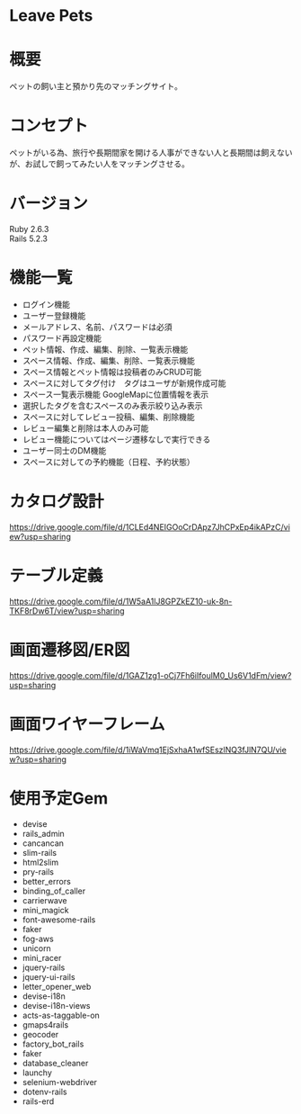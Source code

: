 # Leave Pets
# 概要
ペットの飼い主と預かり先のマッチングサイト。

# コンセプト
ペットがいる為、旅行や長期間家を開ける人事ができない人と長期間は飼えないが、お試しで飼ってみたい人をマッチングさせる。

# バージョン
Ruby 2.6.3  
Rails 5.2.3

# 機能一覧
- ログイン機能
- ユーザー登録機能
- メールアドレス、名前、パスワードは必須
- パスワード再設定機能
- ペット情報、作成、編集、削除、一覧表示機能
- スペース情報、作成、編集、削除、一覧表示機能
- スペース情報とペット情報は投稿者のみCRUD可能
- スペースに対してタグ付け　タグはユーザが新規作成可能
- スペース一覧表示機能	GoogleMapに位置情報を表示
- 選択したタグを含むスペースのみ表示絞り込み表示
- スペースに対してレビュー投稿、編集、削除機能
- レビュー編集と削除は本人のみ可能
- レビュー機能についてはページ遷移なしで実行できる
- ユーザー同士のDM機能
- スペースに対しての予約機能（日程、予約状態）

# カタログ設計
https://drive.google.com/file/d/1CLEd4NEIGOoCrDApz7JhCPxEp4ikAPzC/view?usp=sharing

# テーブル定義
https://drive.google.com/file/d/1W5aA1lJ8GPZkEZ10-uk-8n-TKF8rDw6T/view?usp=sharing

# 画面遷移図/ER図
https://drive.google.com/file/d/1GAZ1zg1-oCj7Fh6iIfoulM0_Us6V1dFm/view?usp=sharing

# 画面ワイヤーフレーム
https://drive.google.com/file/d/1iWaVmq1EjSxhaA1wfSEszlNQ3fJlN7QU/view?usp=sharing

# 使用予定Gem
- devise
- rails_admin
- cancancan
- slim-rails
- html2slim
- pry-rails
- better_errors
- binding_of_caller
- carrierwave
- mini_magick
- font-awesome-rails
- faker
- fog-aws
- unicorn
- mini_racer
- jquery-rails
- jquery-ui-rails
- letter_opener_web
- devise-i18n
- devise-i18n-views
- acts-as-taggable-on
- gmaps4rails
- geocoder
- factory_bot_rails
- faker
- database_cleaner
- launchy
- selenium-webdriver
- dotenv-rails
- rails-erd